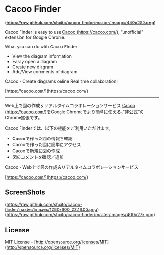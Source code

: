 Cacoo Finder
============
(https://raw.github.com/shoito/cacoo-finder/master/images/440x280.png)

Cacoo Finder is easy to use [Cacoo (https://cacoo.com/)](https://cacoo.com/), "unofficial" extension for Google Chrome.

What you can do with Cacoo Finder

- View the diagram information
- Easily open a diagram
- Create new diagram
- Add/View comments of diagram

Cacoo - Create diagrams online Real time collaboration!

[https://cacoo.com/](https://cacoo.com/)

----

Web上で図の作成＆リアルタイムコラボレーションサービス [Cacoo (https://cacoo.com/)](https://cacoo.com/)をGoogle Chromeでより簡単に使える、”非公式”のChrome拡張です。

Cacoo Finderでは、以下の機能をご利用いただけます。

- Cacooで作った図の情報を確認
- Cacooで作った図に簡単にアクセス
- Cacooで新規に図の作成
- 図のコメントを確認／追加

Cacoo - Web上で図の作成＆リアルタイムコラボレーションサービス

[https://cacoo.com/](https://cacoo.com/)

ScreenShots
----
(https://raw.github.com/shoito/cacoo-finder/master/images/1280x800_22.18.05.png)
(https://raw.github.com/shoito/cacoo-finder/master/images/400x275.png)

License
----
MIT License - [http://opensource.org/licenses/MIT](http://opensource.org/licenses/MIT)